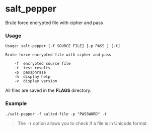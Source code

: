 # salt_pepper
Brute force encrypted file with cipher and pass

### Usage 
```
Usage: salt-pepper [-f SOURCE FILE] [-p PASS ] [-t]

Brute force encrypted file with cipher and pass

	-f	encrypted source file 
	-t 	test results
	-p	passphrase 
	-h	display help
	-v	display version
```
All files are saved in the **FLAGS** directory. 

### Example
```
./salt-pepper -f salted-file -p "PASSWORD" -t
```
> The `-t` option allows you to check if a file is in Unicode format.
